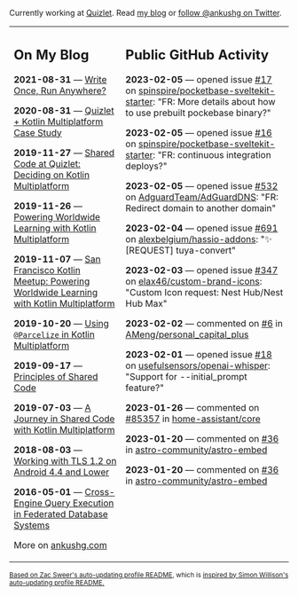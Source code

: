 Currently working at [Quizlet](https://quizlet.com/). Read [my blog](https://ankushg.com/) or [follow @ankushg on Twitter](https://twitter.com/ankushg).

<table><tr><td valign="top" width="40%">

## On My Blog
<!-- blog starts -->
**2021-08-31** — [Write Once, Run Anywhere?](https://ankushg.com/posts/write-once-run-anywhere-increment/)

**2020-08-31** — [Quizlet + Kotlin Multiplatform Case Study](https://ankushg.com/posts/quizlet-kotlin-multiplatform-case-study/)

**2019-11-27** — [Shared Code at Quizlet: Deciding on Kotlin Multiplatform](https://ankushg.com/posts/shared-code-kotlin-multiplatform/)

**2019-11-26** — [Powering Worldwide Learning with Kotlin Multiplatform](https://ankushg.com/speaking/droidcon-sf-2019)

**2019-11-07** — [San Francisco Kotlin Meetup: Powering Worldwide Learning with Kotlin Multiplatform](https://ankushg.com/speaking/sf-kotlin-meetup-2019)

**2019-10-20** — [Using `@Parcelize` in Kotlin Multiplatform](https://ankushg.com/posts/multiplatform-parcelize/)

**2019-09-17** — [Principles of Shared Code](https://ankushg.com/speaking/denver-startup-week-2019)

**2019-07-03** — [A Journey in Shared Code with Kotlin Multiplatform](https://ankushg.com/speaking/droidcon-berlin-2019)

**2018-08-03** — [Working with TLS 1.2 on Android 4.4 and Lower](https://ankushg.com/posts/tls-1.2-on-android/)

**2016-05-01** — [Cross-Engine Query Execution in Federated Database Systems](https://ankushg.com/projects/thesis)
<!-- blog ends -->
More on [ankushg.com](https://ankushg.com/)
</td><td valign="top" width="60%">

## Public GitHub Activity
<!-- githubActivity starts -->
**2023-02-05** — opened issue [#17](https://github.com/spinspire/pocketbase-sveltekit-starter/issues/17) on [spinspire/pocketbase-sveltekit-starter](https://api.github.com/repos/spinspire/pocketbase-sveltekit-starter): "FR: More details about how to use prebuilt pockebase binary?"

**2023-02-05** — opened issue [#16](https://github.com/spinspire/pocketbase-sveltekit-starter/issues/16) on [spinspire/pocketbase-sveltekit-starter](https://api.github.com/repos/spinspire/pocketbase-sveltekit-starter): "FR: continuous integration deploys?"

**2023-02-05** — opened issue [#532](https://github.com/AdguardTeam/AdGuardDNS/issues/532) on [AdguardTeam/AdGuardDNS](https://api.github.com/repos/AdguardTeam/AdGuardDNS): "FR: Redirect domain to another domain"

**2023-02-04** — opened issue [#691](https://github.com/alexbelgium/hassio-addons/issues/691) on [alexbelgium/hassio-addons](https://api.github.com/repos/alexbelgium/hassio-addons): "✨ [REQUEST] tuya-convert"

**2023-02-03** — opened issue [#347](https://github.com/elax46/custom-brand-icons/issues/347) on [elax46/custom-brand-icons](https://api.github.com/repos/elax46/custom-brand-icons): "Custom Icon request: Nest Hub/Nest Hub Max"

**2023-02-02** — commented on [#6](https://github.com/AMeng/personal_capital_plus/issues/6#issuecomment-1414397703) in [AMeng/personal_capital_plus](https://api.github.com/repos/AMeng/personal_capital_plus)

**2023-02-01** — opened issue [#18](https://github.com/usefulsensors/openai-whisper/issues/18) on [usefulsensors/openai-whisper](https://api.github.com/repos/usefulsensors/openai-whisper): "Support for --initial_prompt feature?"

**2023-01-26** — commented on [#85357](https://github.com/home-assistant/core/issues/85357#issuecomment-1405859040) in [home-assistant/core](https://api.github.com/repos/home-assistant/core)

**2023-01-20** — commented on [#36](https://github.com/astro-community/astro-embed/pull/36#issuecomment-1399105883) in [astro-community/astro-embed](https://api.github.com/repos/astro-community/astro-embed)

**2023-01-20** — commented on [#36](https://github.com/astro-community/astro-embed/pull/36#issuecomment-1399103168) in [astro-community/astro-embed](https://api.github.com/repos/astro-community/astro-embed)
<!-- githubActivity ends -->
</td></tr></table>

<sub><a href="https://github.com/ZacSweers/ZacSweers">Based on Zac Sweer's auto-updating profile README</a>, which is <a href="https://simonwillison.net/2020/Jul/10/self-updating-profile-readme/">inspired by Simon Willison's auto-updating profile README.</a></sub>